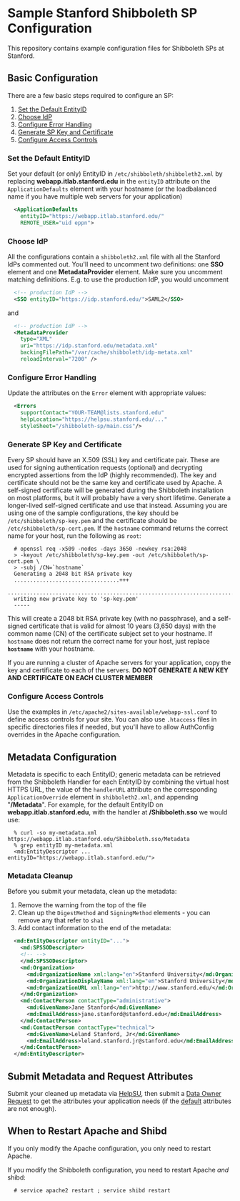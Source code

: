# Sample Stanford Shibboleth SP Configuration

This repository contains example configuration files for Shibboleth SPs
at Stanford.

## Basic Configuration

There are a few basic steps required to configure an SP:

1. [Set the Default EntityID](#set-the-default-entityid)
1. [Choose IdP](#choose-idp)
1. [Configure Error Handling](#configure-error-handling)
1. [Generate SP Key and Certificate](#generate-sp-key-and-certificate)
1. [Configure Access Controls](#configure-access-controls)

### Set the Default EntityID

Set your default (or only) EntityID in `/etc/shibboleth/shibboleth2.xml`
by replacing __webapp.itlab.stanford.edu__ in the `entityID` attribute
on the `ApplicationDefaults` element with your hostname (or the
loadbalanced name if you have multiple web servers for your application)

```xml
  <ApplicationDefaults
    entityID="https://webapp.itlab.stanford.edu/"
    REMOTE_USER="uid eppn">
```

### Choose  IdP

All the configurations contain a `shibboleth2.xml` file with all the
Stanford IdPs commented out. You'll need to uncomment two definitions:
one __SSO__ element and one __MetadataProvider__ element. Make sure you
uncomment matching definitions. E.g. to use the production IdP, you
would uncomment

```xml
  <!-- production IdP -->
  <SSO entityID="https://idp.stanford.edu/">SAML2</SSO>
```

and

```xml
  <!-- production IdP -->
  <MetadataProvider
    type="XML"
    uri="https://idp.stanford.edu/metadata.xml"
    backingFilePath="/var/cache/shibboleth/idp-metata.xml"
    reloadInterval="7200" />
```

### Configure Error Handling

Update the attributes on the `Error` element with appropriate values:

```xml
  <Errors
    supportContact="YOUR-TEAM@lists.stanford.edu"
    helpLocation="https://helpsu.stanford.edu/..."
    styleSheet="/shibboleth-sp/main.css"/>
```

### Generate SP Key and Certificate

Every SP should have an X.509 (SSL) key and certificate pair. These are
used for signing authentication requests (optional) and decrypting
encrypted assertions from the IdP (highly recommended). The key and
certificate should not be the same key and certificate used by Apache.
A self-signed certificate will be generated during the Shibboleth
installation on most platforms, but it will probably have a very short
lifetime. Generate a longer-lived self-signed certificate and use that
instead. Assuming you are using one of the sample configurations, the
key should be `/etc/shibboleth/sp-key.pem` and the certificate should
be `/etc/shibboleth/sp-cert.pem`. If the `hostname` command returns the
correct name for your host, run the following as `root`:

```shell_session
  # openssl req -x509 -nodes -days 3650 -newkey rsa:2048
  > -keyout /etc/shibboleth/sp-key.pem -out /etc/shibboleth/sp-cert.pem \
  > -subj /CN=`hostname`
  Generating a 2048 bit RSA private key
  .................................+++
  ...............................................................................+++
  writing new private key to 'sp-key.pem'
  -----
```

This will create a 2048 bit RSA private key (with no passphrase), and a
self-signed certificate that is valid for almost 10 years (3,650 days)
with the common name (CN) of the certificate subject set to your
hostname. If `hostname` does not return the correct name for your host,
just replace __`hostname`__ with your hostname.

If you are running a cluster of Apache servers for your application,
copy the key and certificate to each of the servers.  **DO NOT GENERATE A NEW KEY AND CERTIFICATE ON EACH CLUSTER MEMBER**

### Configure Access Controls

Use the examples in `/etc/apache2/sites-available/webapp-ssl.conf` to
define access controls for your site. You can also use `.htaccess`
files in specific directories files if needed, but you'll have to allow
AuthConfig overrides in the Apache configuration.

## Metadata Configuration

Metadata is specific to each EntityID; generic metadata can be
retrieved from the Shibboleth Handler for each EntityID by combining
the virtual host HTTPS URL, the value of the `handlerURL` attribute on
the corresponding `ApplicationOverride` element in `shibboleth2.xml`,
and appending "__/Metadata__". For example, for the default EntityID on
__webapp.itlab.stanford.edu__, with the handler at __/Shibboleth.sso__ we would use:

```shell_session
  % curl -so my-metadata.xml https://webapp.itlab.stanford.edu/Shibboleth.sso/Metadata
  % grep entityID my-metadata.xml
  <md:EntityDescriptor ... entityID="https://webapp.itlab.stanford.edu/">
```

### Metadata Cleanup

Before you submit your metadata, clean up the metadata:

1. Remove the warning from the top of the file
2. Clean up the `DigestMethod` and `SigningMethod` elements - you can remove any that refer to `sha1`
3. Add contact information to the end of the metadata:

```xml
  <md:EntityDescriptor entityID="...">
    <md:SPSSODescriptor>
    <!-- -->
    </md:SPSSODescriptor>
    <md:Organization>
      <md:OrganizationName xml:lang="en">Stanford University</md:OrganizationName>
      <md:OrganizationDisplayName xml:lang="en">Stanford University</md:OrganizationDisplayName>
      <md:OrganizationURL xml:lang="en">http://www.stanford.edu/</md:OrganizationURL>
    </md:Organization>
    <md:ContactPerson contactType="administrative">
      <md:GivenName>Jane Stanford</md:GivenName>
      <md:EmailAddress>jane.stanford@stanford.edu</md:EmailAddress>
    </md:ContactPerson>
    <md:ContactPerson contactType="technical">
      <md:GivenName>Leland Stanford, Jr</md:GivenName>
      <md:EmailAddress>leland.stanford.jr@stanford.edu</md:EmailAddress>
    </md:ContactPerson>
  </md:EntityDescriptor>
```

## Submit Metadata and Request Attributes

Submit your cleaned up metadata via
[HelpSU](https://helpsu.stanford.edu/helpsu/3.0/helpsu-form?pcat=shibboleth),
then submit a
[Data Owner Request](https://tools.stanford.edu/dataowner/dataowner-request)
to get the attributes your application needs (if the
[default](https://uit.stanford.edu/service/shibboleth/arp) attributes are not enough).

## When to Restart Apache and Shibd

If you only modify the Apache configuration, you only need to restart Apache.

If you modify the Shibboleth configuration, you need to restart Apache *and* shibd:

```shell_session
  # service apache2 restart ; service shibd restart
```
